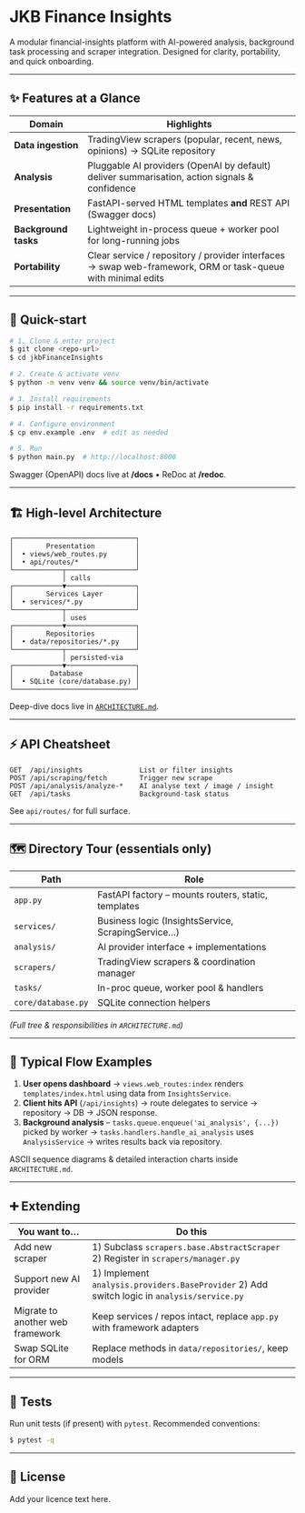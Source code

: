 # JKB Finance Insights

A modular financial-insights platform with AI-powered analysis, background task processing and scraper integration.  Designed for clarity, portability, and quick onboarding.

---

## ✨ Features at a Glance

| Domain | Highlights |
|--------|------------|
| **Data ingestion** | TradingView scrapers (popular, recent, news, opinions) → SQLite repository |
| **Analysis** | Pluggable AI providers (OpenAI by default) deliver summarisation, action signals & confidence |
| **Presentation** | FastAPI-served HTML templates **and** REST API (Swagger docs) |
| **Background tasks** | Lightweight in-process queue + worker pool for long-running jobs |
| **Portability** | Clear service / repository / provider interfaces → swap web-framework, ORM or task-queue with minimal edits |

---

## 🚀 Quick-start

```bash
# 1. Clone & enter project
$ git clone <repo-url>
$ cd jkbFinanceInsights

# 2. Create & activate venv
$ python -m venv venv && source venv/bin/activate

# 3. Install requirements
$ pip install -r requirements.txt

# 4. Configure environment
$ cp env.example .env  # edit as needed

# 5. Run
$ python main.py  # http://localhost:8000
```

Swagger (OpenAPI) docs live at **/docs**  •  ReDoc at **/redoc**.

---

## 🏗  High-level Architecture

```text
┌──────────────────────────────┐
│        Presentation          │
│  • views/web_routes.py       │
│  • api/routes/*              │
└────────────┬─────────────────┘
             │ calls
┌────────────▼─────────────────┐
│        Services Layer        │
│  • services/*.py             │
└────────────┬─────────────────┘
             │ uses
┌────────────▼─────────────────┐
│        Repositories          │
│  • data/repositories/*.py    │
└────────────┬─────────────────┘
             │ persisted-via
┌────────────▼─────────────────┐
│         Database             │
│  • SQLite (core/database.py) │
└──────────────────────────────┘
```

Deep-dive docs live in [`ARCHITECTURE.md`](ARCHITECTURE.md).

---

## ⚡ API Cheatsheet

```
GET  /api/insights              List or filter insights
POST /api/scraping/fetch        Trigger new scrape
POST /api/analysis/analyze-*    AI analyse text / image / insight
GET  /api/tasks                 Background-task status
```

See `api/routes/` for full surface.

---

## 🗺  Directory Tour (essentials only)

| Path | Role |
|------|------|
| `app.py`            | FastAPI factory – mounts routers, static, templates |
| `services/`         | Business logic (InsightsService, ScrapingService…) |
| `analysis/`         | AI provider interface + implementations |
| `scrapers/`         | TradingView scrapers & coordination manager |
| `tasks/`            | In-proc queue, worker pool & handlers |
| `core/database.py`  | SQLite connection helpers |

_(Full tree & responsibilities in `ARCHITECTURE.md`)_

---

## 🔄 Typical Flow Examples

1. **User opens dashboard** → `views.web_routes:index` renders `templates/index.html` using data from `InsightsService`.
2. **Client hits API** (`/api/insights`) → route delegates to service → repository → DB → JSON response.
3. **Background analysis** – `tasks.queue.enqueue('ai_analysis', {...})` picked by worker → `tasks.handlers.handle_ai_analysis` uses `AnalysisService` → writes results back via repository.

ASCII sequence diagrams & detailed interaction charts inside `ARCHITECTURE.md`.

---

## ➕ Extending

| You want to… | Do this |
|--------------|---------|
| Add new scraper | 1) Subclass `scrapers.base.AbstractScraper` 2) Register in `scrapers/manager.py` |
| Support new AI provider | 1) Implement `analysis.providers.BaseProvider` 2) Add switch logic in `analysis/service.py` |
| Migrate to another web framework | Keep services / repos intact, replace `app.py` with framework adapters |
| Swap SQLite for ORM | Replace methods in `data/repositories/`, keep models |

---

## 🧪 Tests

Run unit tests (if present) with `pytest`.  Recommended conventions:

```bash
$ pytest -q
```

---

## 📜 License

Add your licence text here.